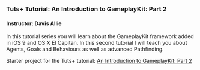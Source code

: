 ### Tuts+ Tutorial: An Introduction to GameplayKit: Part 2

#### Instructor: Davis Allie

In this tutorial series you will learn about the GameplayKit framework added in iOS 9 and OS X El Capitan. In this second tutorial I will teach you about Agents, Goals and Behaviours as well as advanced Pathfinding.

Starter project for the Tuts+ tutorial: [An Introduction to GameplayKit: Part 2](http://.tutsplus.com/tutorials/an-introduction-to-gameplaykit-part-2--cms-24528)
